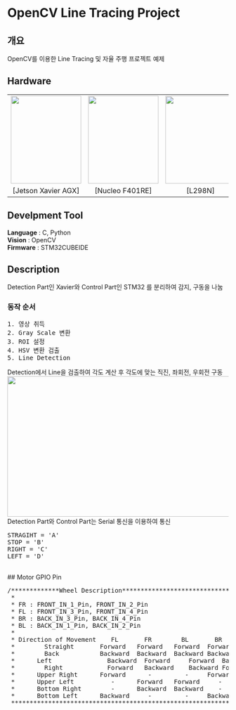 # OpenCV Line Tracing Project
## 개요
OpenCV를 이용한 Line Tracing 및 자율 주행 프로젝트 예제
## Hardware
||||||
|:---:|:---:|:---:|:---:|:---:|
|<img src="https://user-images.githubusercontent.com/87363461/162557259-ebb2372b-73f4-4538-87d6-1b5e95a1b73a.jpg" width="160" height="200">|<img src="https://user-images.githubusercontent.com/87363461/162557284-99760ac0-82c7-40ea-a3c3-a6fdfc4fb87c.jpg" width="160" height="200">|<img src="https://user-images.githubusercontent.com/87363461/162557325-11bd7d58-6cc6-470f-8a29-ba30501f3b12.jpg" width="160" height="200">|<img src="https://user-images.githubusercontent.com/87363461/188588049-3e25e439-de0a-44f1-9687-4f56adb65df0.JPG" width="160" height="200">|<img src="https://user-images.githubusercontent.com/87363461/188588655-e12cce69-aad6-4d57-a252-01bbd71b43ce.JPG" width="160" height="200">
|[Jetson Xavier AGX]|[Nucleo F401RE]|[L298N]|[Logitech C920]|[Car Frame]
## Develpment Tool
<b>Language</b> : C, Python
<br>
<b>Vision</b> : OpenCV
<br>
<b>Firmware</b> : STM32CUBEIDE
## Description
Detection Part인 Xavier와 Control Part인 STM32 를 분리하여 감지, 구동을 나눔
### 동작 순서
<pre>
1. 영상 취득
2. Gray Scale 변환
3. ROI 설정
4. HSV 변환 검출
5. Line Detection
</pre>
Detection에서 Line을 검출하여 각도 계산 후 각도에 맞는 직진, 좌회전, 우회전 구동
<img src="https://user-images.githubusercontent.com/87363461/188872207-b5ed7b45-21eb-45d5-9764-12f658535d7b.JPG" width="680" height="320">
<br>
Detection Part와 Control Part는 Serial 통신을 이용하여 통신
<pre>
STRAGIHT = 'A'
STOP = 'B'
RIGHT = 'C'
LEFT = 'D'
</pre>
<br>
## Motor GPIO Pin
<pre>
/*************Wheel Description************************************
 *
 * FR : FRONT_IN_1_Pin, FRONT_IN_2_Pin
 * FL : FRONT_IN_3_Pin, FRONT_IN_4_Pin
 * BR : BACK_IN_3_Pin, BACK_IN_4_Pin
 * BL : BACK_IN_1_Pin, BACK_IN_2_Pin
 *
 * Direction of Movement	FL		 FR		   BL		BR
 *		  Straight		 Forward   Forward   Forward  Forward
 *		  Back	    	 Backward  Backward  Backward Backward
 *	    Left 			   Backward  Forward	 Forward  Backward
 *		  Right			   Forward   Backward	 Backward Forward
 *		Upper Right		 Forward      -	        -     Forward
 *		Upper Left		    -      Forward	 Forward     -
 *		Bottom Right	    -      Backward  Backward    -
 *		Bottom Left		 Backward     -	        -     Backward
 *****************************************************************/
</pre>
